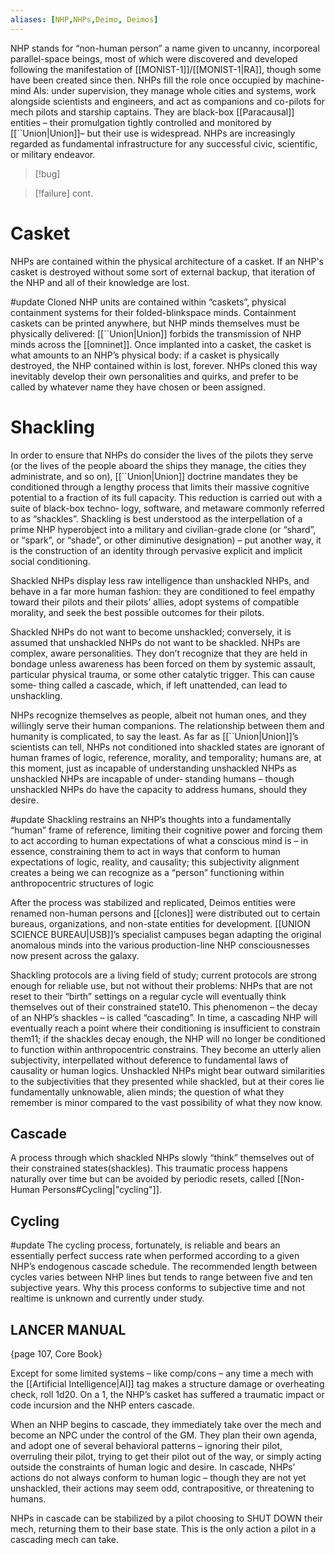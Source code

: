 ```yaml
---
aliases: [NHP,NHPs,Deimo, Deimos]
---
```


NHP stands for “non-human person” a name given to uncanny, incorporeal parallel-space beings, most of which were discovered and developed following the manifestation of [[MONIST-1]]/[[MONIST-1|RA]], though some have been created since then. NHPs fill the role once occupied by machine-mind AIs: under supervision, they manage whole cities and systems, work alongside scientists and engineers, and act as companions and co-pilots for mech pilots and starship captains. They are black-box [[Paracausal]] entities – their promulgation tightly controlled and monitored by [[``Union|Union]]– but their use is widespread. NHPs are increasingly regarded as fundamental infrastructure for any successful civic, scientific, or military endeavor.

>[!bug]

>[!failure]
>cont.

# Casket
NHPs are contained within the physical architecture of a casket. If an NHP's casket is destroyed without some sort of external backup, that iteration of the NHP and all of their knowledge are lost.

#update 
Cloned NHP units are contained within “caskets”, physical containment systems for their folded-blinkspace minds. Containment caskets can be printed anywhere, but NHP minds themselves must be physically delivered: [[``Union|Union]] forbids the transmission of NHP minds across the [[omninet]]. Once implanted into a casket, the casket is what amounts to an NHP’s physical body: if a casket is physically destroyed, the NHP contained within is lost, forever. NHPs cloned this way inevitably develop their own personalities and quirks, and prefer to be called by whatever name they have chosen or been assigned.

# Shackling

In order to ensure that NHPs do consider the lives of the pilots they serve (or the lives of the people aboard the ships they manage, the cities they administrate, and so on), [[``Union|Union]] doctrine mandates they be conditioned through a lengthy process that limits their massive cognitive potential to a fraction of its full capacity. This reduction is carried out with a suite of black-box techno‐ logy, software, and metaware commonly referred to as “shackles”. Shackling is best understood as the interpellation of a prime NHP hyperobject into a military and civilian-grade clone (or “shard”, or “spark”, or “shade”, or other diminutive designation) – put another way, it is the construction of an identity through pervasive explicit and implicit social conditioning.

Shackled NHPs display less raw intelligence than unshackled NHPs, and behave in a far more human fashion: they are conditioned to feel empathy toward their pilots and their pilots’ allies, adopt systems of compatible morality, and seek the best possible outcomes for their pilots.

Shackled NHPs do not want to become unshackled; conversely, it is assumed that unshackled NHPs do not want to be shackled. NHPs are complex, aware personalities. They don’t recognize that they are held in bondage unless awareness has been forced on them by systemic assault, particular physical trauma, or some other catalytic trigger. This can cause some‐ thing called a cascade, which, if left unattended, can lead to unshackling.

NHPs recognize themselves as people, albeit not human ones, and they willingly serve their human companions. The relationship between them and humanity is complicated, to say the least. As far as [[``Union|Union]]’s scientists can tell, NHPs not conditioned into shackled states are ignorant of human frames of logic, reference, morality, and temporality; humans are, at this moment, just as incapable of understanding unshackled NHPs as unshackled NHPs are incapable of under‐ standing humans – though unshackled NHPs do have the capacity to address humans, should they desire.

#update
Shackling restrains an NHP’s thoughts into a fundamentally “human” frame of reference, limiting their cognitive power and forcing them to act according to human expectations of what a conscious mind is – in essence, constraining them to act in ways that conform to human expectations of logic, reality, and causality; this subjectivity alignment creates a being we can recognize as a “person” functioning within anthropocentric structures of logic

After the process was stabilized and replicated, Deimos entities were renamed non-human persons and [[clones]] were distributed out to certain bureaus, organizations, and non-state entities for development. [[UNION SCIENCE BUREAU|USB]]’s specialist campuses began adapting the original anomalous minds into the various production-line NHP consciousnesses now present across the galaxy.

Shackling protocols are a living field of study; current protocols are strong enough for reliable use, but not without their problems: NHPs that are not reset to their “birth” settings on a regular cycle will eventually think themselves out of their constrained state10. This phenomenon – the decay of an NHP’s shackles – is called “cascading”. In time, a cascading NHP will eventually reach a point where their conditioning is insufficient to constrain them11; if the shackles decay enough, the NHP will no longer be conditioned to function within anthropocentric constrains. They become an utterly alien subjectivity, interpellated without deference to fundamental laws of causality or human logics. Unshackled NHPs might bear outward similarities to the subjectivities that they presented while shackled, but at their cores lie fundamentally unknowable, alien minds; the question of what they remember is minor compared to the vast possibility of what they now know.

## Cascade
A process through which shackled NHPs slowly “think” themselves out of their constrained states(shackles). This traumatic process happens naturally over time but can be avoided by periodic resets, called [[Non-Human Persons#Cycling|"cycling"]].

## Cycling
#update
The cycling process, fortunately, is reliable and bears an essentially perfect success rate when performed according to a given NHP’s endogenous cascade schedule. The recommended length between cycles varies between NHP lines but tends to range between five and ten subjective years.
Why this process conforms to subjective time and not realtime is unknown and currently under study.


## LANCER MANUAL
{page 107, Core Book}

Except for some limited systems – like comp/cons – any time a mech with the [[Artificial Intelligence|AI]] tag makes a structure damage or overheating check, roll 1d20. On a 1, the NHP’s casket has suffered a traumatic impact or code incursion and the NHP enters cascade.

When an NHP begins to cascade, they immediately take over the mech and become an NPC under the control of the GM. They plan their own agenda, and adopt one of several behavioral patterns – ignoring their pilot, overruling their pilot, trying to get their pilot out of the way, or simply acting outside the constraints of human logic and desire. In cascade, NHPs’ actions do not always conform to human logic – though they are not yet unshackled, their actions may seem odd, contrapositive, or threatening to humans.

NHPs in cascade can be stabilized by a pilot choosing to SHUT DOWN their mech, returning them to their base state. This is the only action a pilot in a cascading mech can take.